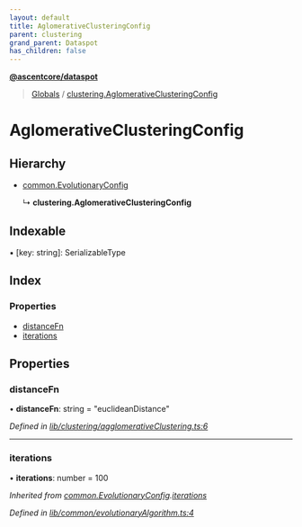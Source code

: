 ```yaml
---
layout: default
title: AglomerativeClusteringConfig
parent: clustering
grand_parent: Dataspot
has_children: false
---
```


**[@ascentcore/dataspot](../README.md)**

> [Globals](../globals.md) / [clustering.AglomerativeClusteringConfig](clustering_aglomerativeclusteringconfig)

# AglomerativeClusteringConfig

## Hierarchy

* [common.EvolutionaryConfig](common_evolutionaryconfig)

  ↳ **clustering.AglomerativeClusteringConfig**

## Indexable

▪ [key: string]: SerializableType

## Index

### Properties

* [distanceFn](clustering_aglomerativeclusteringconfig#distancefn)
* [iterations](clustering_aglomerativeclusteringconfig#iterations)

## Properties

### distanceFn

•  **distanceFn**: string = "euclideanDistance"

*Defined in [lib/clustering/agglomerativeClustering.ts:6](https://github.com/ascentcore/dataspot/blob/5151dd9/lib/clustering/agglomerativeClustering.ts#L6)*

___

### iterations

•  **iterations**: number = 100

*Inherited from [common.EvolutionaryConfig](common_evolutionaryconfig).[iterations](common_evolutionaryconfig#iterations)*

*Defined in [lib/common/evolutionaryAlgorithm.ts:4](https://github.com/ascentcore/dataspot/blob/5151dd9/lib/common/evolutionaryAlgorithm.ts#L4)*
